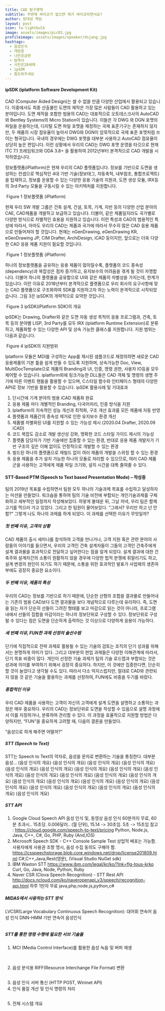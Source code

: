 ```yaml
---
title: CAD 탐구영역
subtitle: 주변에 싸이코가 없으면 제가 싸이코라면서요?
author: 장대성 책임
layout: post
icon: fa-lightbulb
image: assets/images/pic03.jpg
profileimage: assets/images/speaker/dsjang.jpg
hashtags: 
  - 음성인식
  - 개망함
  - 나만궁금한
  - 팀역사
  - 사진은28세때
  - ipSDK
  - 좀도와주세요
---
```


#### ipSDK (iplatform Software Development Kit)

CAD (Computer Aided Design)는 셀 수 없을 만큼 다양한 산업에서 활용되고 있습니다. 이중에서도 최종 산출물인 도면의 제작은 가장 많은 사람들이 CAD 활용하고 있는 분야입니다. 도면 제작을 포함한 범용의 CAD는 대표적으로 오토데스크사의 AutoCAD와 Bentley Systems의 Micro Station이 있습니다. 이들은 각 DWG 와 DGN 포맷의 파일을 운용하는데, 디지털 도면 파일 포맷을 재정하는 국제 표준기구는 존재하지 않지만, 두 제품의 시장 점유율이 높아서 DWG와 DGN이 암묵적으로 국제 표준 포맷처럼 쓰이는 형국입니다. 국내의 경우에는 DWG 포맷을 대부분 사용하고 AutoCAD 점유율이 상당히 높은 편입니다. 이런 상황에서 우리의 CAD는 DWG 포맷 운영을 타깃으로 현재 ITC 7.1 프레임워크와 ODA 3.8+ 을 활용하여 2012년부터 본격적으로 CAD 개발을 시작하였습니다.

정보플랫폼(iPlatform)은 현재 우리의 CAD 플랫폼입니다. 정보를 기반으로 도면을 생성하는 컨셉으로 핵심적인 4대 기반 기술(정보태그, 자동축척, 내부참조, 통합프로젝트)을 탑재하고, 정보를 운용할 수 있는 다양한 응용 기술의 지원과, 도면 생성 모듈, IRX등의 3rd Party 모듈을 구동시킬 수 있는 아키텍처를 지원합니다. 

<span class="image centered"><img src="{{ 'assets/images/post/dsjang/pic_01.png' | relative_url }}" alt="" /></span>
Figure 1 정보플랫폼 (iPlatform)

현재 우리 SW 개발 그룹은 건축 설계, 건설, 토목, 기계, 지반 등의 다양한 산업 분야의 CAE, CAD제품을 개발하고 보급하고 있습니다. 더불어, 같은 제품일지라도 국가별로 다양한 방식으로 차별적인 효용을 지원하고 있습니다. 이런 특성과 CAD의 범용적인 특성에 따라서, 아마도 우리의 CAD는 제품과 국가에 따라서 무수히 많은 CAD 응용 제품으로 만들어져야 할 것입니다. 현재는 nGenDrawing, eGenDrawing KR, eGenDrawing JP, CIM Drafter, ArchiDesign, iCAD 등이지만, 앞으로는 더욱 다양한 CAD 응용 제품 지원이 필요할 것입니다.

<span class="image centered"><img src="{{ 'assets/images/post/dsjang/pic_02.png' | relative_url }}" alt="" /></span>
Figure 1 정보플랫폼 (iPlatform)

하나의 정보플랫폼을 공유하는 응용 제품이 많아질수록, 플랫폼의 코드 종속성(dependency)과 복잡성은 점차 증가하고, 유지보수의 어려움을 겪게 될 것이 자명합니다. 더불어 하나의 플랫폼을 공유함으로 UI와 같은 제품의 차별성을 가지는데, 한계가 있습니다. 이런 이유로 2018년부터 본격적으로 플랫폼으로 우리 회사의 요구사항에 맞는 CAD 플랫폼으로 구조화하여 SDK를 지원하고자 하는 노력이 본격적으로 시작되었습니다. 그림 3은 ipSDK의 개략적으로 요약한 것입니다.

<span class="image centered"><img src="{{ 'assets/images/post/dsjang/pic_03.png' | relative_url }}" alt="" /></span>
Figure 3 ipSDK(iPlatform SDK)의 개요

ipSDK는 Drawing, Drafter와 같은 도면 자동 생성 목적의 응용 프로그램과, 건축, 토목 등의 분야별 LISP, 3rd Party를 모두 IRX (iplatform Runtime Extension)로 분류하고, 제품화할 수 있는 다양한 API 및 상속 가능한 클래스를 지원합니다. 지원 범위는 다음과 같습니다.

<span class="image centered"><img src="{{ 'assets/images/post/dsjang/pic_04.png' | relative_url }}" alt="" /></span>
Figure 4 ipSDK의 지원범위

Iplatform 모듈은 MDI를 구성하는 App를 제시된 샘플코드로 재정의하면 새로운 CAD 응용제품의 기본 틀을 쉽게 만들 수 있도록 지원하며, 상속가능한 Doc, View, MultiDocTemplate으로 제품의 Branding과 UI, 인증, 명령 권한, 사용자 IO등을 모두 제어할 수 있습니다. iplatform외에 링크가능한 DLL들은 CAD 객체 및 명령의 생명 주기에 따른 이벤트 핸들을 활용할 수 있으며, C스타일 함수와 인터페이스 형태의 다양한 API로 정보 기반을 활용할 수 있습니다.
ipSDK 활용사례 및 기대효과
1.	단시간에 기계 분야의 범용 iCAD 제품화 완료
2.	응용 제품 마다 개별적인 Branding, 다국어처리, 인증 방식을 지원
3.	Iplatform의 지속적인 성능 개선과 최적화, 구조 개선 효과를 모든 제품에 자동 반영
4.	플랫폼과 제품간의 종속성 제거로 인한 유지보수 환경 개선
5.	제품별 차별화된 UI를 지원할 수 있는 가능성 제시 (2020.04 Drafter, 2020.09 iCAD)
6.	코드 복잡도 감소로 개발 생산성 강화, 명확한 코드 스타일 가이드 제시의 가능성
7.	플랫폼 담당자가 기반 기술에만 집중할 수 있는 환경, 반대로 응용 제품 개발자가 기반 구조의 깊은 이해 없이도 안정적으로 개발할 수 있는 환경
8.	빌드된 하나의 플랫폼으로 재빌드 없이 여러 제품의 개발을 스위칭 할 수 있는 환경
9.	응용 제품을 추가 설치 가능한 하나의 모듈로 처리할 수 있으므로, 여러 CAD 제품 군을 사용하는 고객에게 제품 파일 크기와, 설치 시간을 대폭 줄여줄 수 있다.

#### STT-Based PTM (Speech to Text based Presentation Mode) – 작성중
팀의 2019년 목표를 수립하면서 팀원 모두 하나의 기술과제 목표를 수립하고 달성하자는 미션을 만들었다. 워크숍을 통하여 팀의 기술 비전에 부합되는 개인기술과제를 구체화하고 세부적인 일정까지 작성해보았다. 하얗게 불태운 뒤, 그날 저녁, 우리 팀은 함께 고기를 먹으러 가고 있었다. 그리고 한 팀원이 물어보았다. “그래서? 우리만 하고 넌 안 함?” 그렇게 나도 하나의 과제를 하게 되었다. 이 과제를 선택한 이유가 무엇일까? 

##### 첫 번째 이유, 고객의 상황
CAD 제품의 출시 세미나를 참석하여 고객을 만나거나, 고객 지원 혹은 관련 분야의 사람들의 이야기를 들으면서, 우리의 고객인 건축 설계자들이 그들의 고객인 건축주에게 설계 결과물을 효과적으로 전달하고 싶어한다는 점을 알게 되었다. 설계 결과에 대한 건축주와 설계자간의 소통이 원활하지 않을 경우에 다양한 법적 분쟁에 휘말리기도 하고, 설계 변경의 원인이 되기도 하기 때문에, 소통을 위한 효과적인 발표가 사업체의 생존여부에도 굉장히 중요한 요소이다.

##### 두 번째 이유, 제품의 특성
우리의 CAD는 정보를 기반으로 하기 때문에, 단순한 선형의 조합을 결과물로 만들어내는 기존의 범용 CAD보다 도면 결과물을 보다 개념적으로 다루는데 유리하다. 즉, 도면을 읽는 자가 단순히 선들이 그려진 형태를 보고 마감으로 읽는 것이 아니라, 프로그램 내에서 선들의 집합을 마감이라는 하나의 정보단위로 구성할 수 있다. 정보단위로 구성될 수 있다는 점은 도면을 단순하게 출력하는 것 이상으로 다양하게 응용이 가능하다.

##### 세 번째 이유, FUN한 과제 선정의 솔선수범
단기에 직접적으로 전략 과제로 활용될 수 있는 기술의 검토는 조직의 단기 성과를 위해서는 분명하게 의미가 있다. 그리고 대부분의 현업 과제들은 다양한 이해관계에 따라서, 단기 목표 비중이 많다. 개인이 선정한 기술 과제가 팀의 기술 로드맵과 부합되는 것은 성과에 의미를 부여하기 위해서 굉장히 중요하다. 하지만, 이 것에만 집중한다면, 단순히 할 것이 늘었다고 생각될 수도 있다. 따라서 다소 억지스럽지만, 절대로 CAD와 관련되지 않을 것 같은 기술을 활용하는 과제를 선정하여, FUN에도 비중을 두기를 바랐다.

##### 종합적인 이유
우리 CAD 제품을 사용하는 고객이 자신의 고객에게 설계 도면을 설명하고 소통하는 과정은 매우 중요하다. 우리의 CAD는 정보단위로 도면을 작성할 수 있음으로 설명 과정에서 이를 지칭하거나, 분류하여 관리할 수 있다. 이 과정을 효율적으로 지원할 방법은 다양하지만, “FUN”을 중요하게 고려할 때, 다음의 결론을 만들었다.

“음성으로 하게 해주면 어떨까?”
<span class="image centered"><img src="{{ 'assets/images/post/dsjang/pic_05.png' | relative_url }}" alt="" /></span>

##### STT (Speech to Text)
STT는 Speech to Text의 약자로, 음성을 문자로 변환하는 기술을 통칭한다. 대부분 음성… (음성 인식의 개요) (음성 인식의 개요) (음성 인식의 개요) (음성 인식의 개요) (음성 인식의 개요) (음성 인식의 개요) (음성 인식의 개요) (음성 인식의 개요) (음성 인식의 개요) (음성 인식의 개요) (음성 인식의 개요) (음성 인식의 개요) (음성 인식의 개요) (음성 인식의 개요) (음성 인식의 개요) (음성 인식의 개요) (음성 인식의 개요) (음성 인식의 개요) (음성 인식의 개요) (음성 인식의 개요) (음성 인식의 개요) (음성 인식의 개요) (음성 인식의 개요)

##### STT API 
1. Google Cloud Speech API
음성 인식 및, 동영상 음성 인식 60분까지 무료, 60분 초과시.. 15초당. 0.006달러..  (월 단위), 15.14 -> 30초임. 5초 -> 15초임 참고 : https://cloud.google.com/speech-to-text/pricing
Python, Node.js, Java, C++, C#, Go, PHP, Ruby (And,IOS)
2. Microsoft Speech SDK - C++ Console Sample Test 
상업적 배포는 가능함. 사용자에게 사용권 조항 명시, 음성 수집 동의도 구해야 함.
https://csspeechstorage.blob.core.windows.net/drop/license201809.html
C#,C++,Java,Rest(영문), (Visual Studio NuGet sdk)
3. IBM Waston STT
https://www.ibm.com/legal/kr/ko/?lnk=flg-tous-krko
Curl, Go, Java, Node, Python, Ruby
4. Naver CSR (Clova Speech Recognition) - STT Rest API
http://docs.ncloud.com/ko/naveropenapi_v3/speech/recognition-api.html
하루 1만자 무료
java,php,node.js,python,c#

##### MIDAS에서 사용하는 STT 방식
LVCSR(Large Vocabulary Continuous Speech Recognition): 대어휘 연속어 음성 인식
DNN-HMM 기반 연속어 음성인식

<span class="image centered"><img src="{{ 'assets/images/post/dsjang/pic_06.png' | relative_url }}" alt="" /></span>

##### STT를 통한 명령 수행에 필요한 서브 기술들
1.	MCI (Media Control Interface)를 활용한 음성 녹음 및 버퍼 재생

<span class="image centered"><img src="{{ 'assets/images/post/dsjang/pic_07.png' | relative_url }}" alt="" /></span>
<span class="image centered"><img src="{{ 'assets/images/post/dsjang/pic_08.png' | relative_url }}" alt="" /></span>
<span class="image centered"><img src="{{ 'assets/images/post/dsjang/pic_09.png' | relative_url }}" alt="" /></span>

2.	음성 분석용 RIFF(Resource Interchange File Format) 변환

<span class="image centered"><img src="{{ 'assets/images/post/dsjang/pic_10.png' | relative_url }}" alt="" /></span>

3.	음성 인식 서버 통신 (HTTP POST, Wininet API)
4.	인식 품질 개선 및 인식 명령의 처리

<span class="image centered"><img src="{{ 'assets/images/post/dsjang/pic_11.png' | relative_url }}" alt="" /></span>

5.	전체 시스템 개요